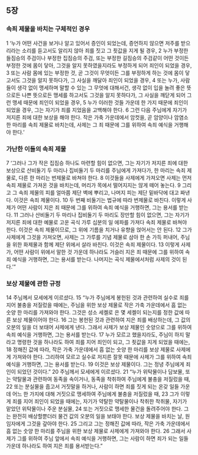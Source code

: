 ## 5장
### 속죄 제물을 바치는 구체적인 경우
1 ‘누가 어떤 사건을 보거나 알고 있어서 증인이 되었는데, 증언하지 않으면 저주를 받으리라는 소리를 듣고서도 알리지 않아 죄를 짓고 그 죗값을 지게 될 경우,
2 누가 부정한 들짐승의 주검이나 부정한 집짐승의 주검, 또는 부정한 길짐승의 주검같이 어떤 것이든 부정한 것에 몸이 닿아, 그것을 알지 못하였을지라도 부정하게 되어 죄인이 되었을 경우,
3 또는 사람 몸에 있는 부정한 것, 곧 그것이 무엇이든 그를 부정하게 하는 것에 몸이 닿고서도 그것을 알지 못하다가, 그 사실을 깨달아 죄인이 되었을 경우,
4 또는 누가, 사람들이 생각 없이 맹세하며 말할 수 있는 그 무엇에 대해서건, 생각 없이 입을 놀려 좋은 뜻으로든 나쁜 뜻으로든 맹세를 하고서도 그것을 알지 못하다가, 그 사실을 깨닫게 되어 그런 맹세 때문에 죄인이 되었을 경우,
5 누가 이러한 것들 가운데 한 가지 때문에 죄인이 되었을 경우, 그는 자기가 죄를 지었음을 고백해야 한다.
6 그런 다음 주님에게 자기가 저지른 죄에 대한 보상을 해야 한다. 작은 가축 가운데에서 암컷을, 곧 암양이나 암염소 한 마리를 속죄 제물로 바치는데, 사제는 그 죄 때문에 그를 위하여 속죄 예식을 거행해야 한다.’
### 가난한 이들의 속죄 제물
7 ‘그러나 그가 작은 집짐승 하나도 마련할 힘이 없으면, 그는 자기가 저지른 죄에 대한 보상으로 산비둘기 두 마리나 집비둘기 두 마리를 주님에게 가져다가, 한 마리는 속죄 제물로, 다른 한 마리는 번제물로 바쳐야 한다.
8 이것들을 사제에게 가져오면 사제는 먼저 속죄 제물로 가져온 것을 바치는데, 머리가 목에서 떨어지지는 않게 떼어 놓는다.
9 그리고 그 속죄 제물의 피를 얼마쯤 제단 벽에 뿌리고, 나머지 피는 제단 밑바닥에 대고 짜낸다. 이것은 속죄 제물이다.
10 두 번째 비둘기는 법규에 따라 번제물로 바친다. 이렇게 사제가 어떤 사람이 지은 죄 때문에 그를 위하여 속죄 예식을 거행하면, 그는 용서를 받는다.
11 그러나 산비둘기 두 마리나 집비둘기 두 마리도 장만할 힘이 없으면, 그는 자기가 저지른 죄에 대한 예물로 고운 곡식 가루 십분의 일 에파를 가져다 속죄 제물로 바쳐야 한다. 이것은 속죄 제물이므로, 그 위에 기름을 치거나 유향을 얹어서는 안 된다.
12 그가 사제에게 그것을 가져오면, 사제는 그 가루를 기념 제물로 삼아 한 손 가득 퍼내어, 주님을 위한 화제물과 함께 제단 위에서 살라 바친다. 이것은 속죄 제물이다.
13 이렇게 사제가, 어떤 사람이 위에서 말한 것 가운데 하나라도 거슬러 지은 죄 때문에 그를 위하여 속죄 예식을 거행하면, 그는 용서를 받는다. 나머지는 곡식 제물에서처럼 사제의 것이 된다.’”
### 보상 제물에 관한 규정
14 주님께서 모세에게 이르셨다.
15 “누가 주님에게 봉헌된 것과 관련하여 실수로 죄를 지어 불충을 저질렀을 때에는, 주님을 위한 보상 제물로 작은 가축 가운데에서 흠 없는 숫양 한 마리를 가져와야 한다. 그것은 성소 세켈로 은 몇 세켈이 되는지를 정한 값에 따른 보상 제물이어야 한다.
16 그는 봉헌된 것과 관련하여 지은 죄를 배상하는데, 그 값의 오분의 일을 더 보태어 사제에게 낸다. 그래서 사제가 보상 제물인 숫양으로 그를 위하여 속죄 예식을 거행하면, 그는 용서를 받는다.
17 누가 모르고 했을지라도, 주님이 하지 말라고 명령한 것을 하나라도 하여 죄를 지어 죄인이 되고, 그 죗값을 지게 되었을 때에는,
18 정해진 값에 따라, 작은 가축 가운데에서 흠 없는 숫양 한 마리를 보상 제물로 사제에게 가져와야 한다. 그리하여 모르고 실수로 저지른 잘못 때문에 사제가 그를 위하여 속죄 예식을 거행하면, 그는 용서를 받는다.
19 이것은 보상 제물이다. 그는 정녕 주님에게 죄인이 되었던 것이다.”
20 주님께서 모세에게 이르셨다.
21 “누가 위탁물이나 담보물, 또는 약탈물과 관련하여 동족을 속이거나, 동족을 착취하여 주님에게 불충을 저질렀을 때,
22 또는 분실물을 줍고서 거짓말을 하거나, 사람이 하면 죄를 짓게 되는 온갖 일들 가운데 어느 한 가지에 대해 거짓으로 맹세하여 주님에게 불충을 저질렀을 때,
23 그가 이렇게 죄를 지어 죄인이 되었을 때에는, 자기가 약탈한 약탈물이나 착취한 착취물, 자기가 맡았던 위탁물이나 주운 분실물,
24 또는 거짓으로 맹세한 물건을 돌려주어야 한다. 그는 완전히 배상할뿐더러 물건 값의 오분의 일을 보태야 한다. 보상 제물을 바치는 날, 원임자에게 그것을 갚아야 한다.
25 그리고 그는 정해진 값에 따라, 작은 가축 가운데에서 흠 없는 숫양 한 마리를 주님을 위한 보상 제물로 사제에게 가져와야 한다.
26 그래서 사제가 그를 위하여 주님 앞에서 속죄 예식을 거행하면, 그는 사람이 하면 죄가 되는 일들 가운데 하나라도 하여 지은 죄를 용서받는다.”
